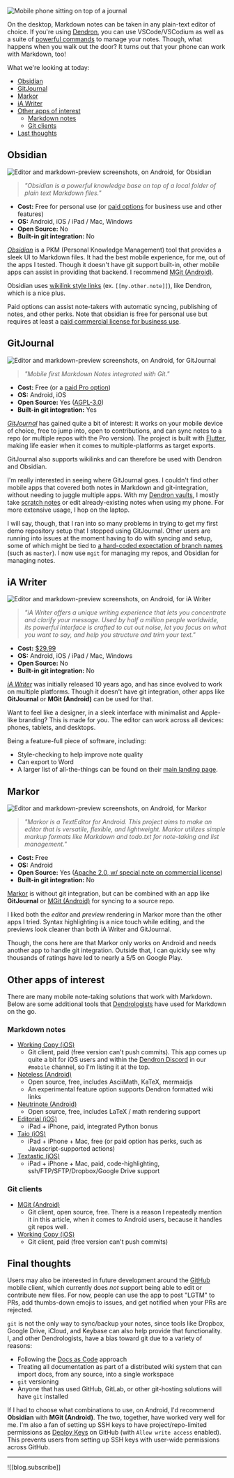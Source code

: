 
![Mobile phone sitting on top of a journal](https://org-dendron-public-assets.s3.amazonaws.com/images/blog-mobile-editor-header.png)

On the desktop, Markdown notes can be taken in any plain-text editor of choice. If you're using [Dendron](https://www.dendron.so/), you can use VSCode/VSCodium as well as a suite of [powerful commands](https://wiki.dendron.so/notes/eea2b078-1acc-4071-a14e-18299fc28f47.html) to manage your notes. Though, what happens when you walk out the door? It turns out that your phone can work with Markdown, too!

What we're looking at today:

- [Obsidian](#obsidian)
- [GitJournal](#gitjournal)
- [Markor](#markor)
- [iA Writer](#ia-writer)
- [Other apps of interest](#other-apps-of-interest)
  - [Markdown notes](#markdown-notes)
  - [Git clients](#git-clients)
- [Last thoughts](#final-thoughts)

## Obsidian

![Editor and markdown-preview screenshots, on Android, for Obsidian](https://org-dendron-public-assets.s3.amazonaws.com/images/blog-obsidian-screenshots.png)

> _"Obsidian is a powerful knowledge base on top of a local folder of plain text Markdown files."_

- **Cost:** Free for personal use (or [paid options](https://obsidian.md/pricing) for business use and other features)
- **OS:** Android, iOS / iPad / Mac, Windows
- **Open Source:** No
- **Built-in git integration:** No

_[Obsidian](https://obsidian.md/mobile)_ is a PKM (Personal Knowledge Management) tool that provides a sleek UI to Markdown files. It had the best mobile experience, for me, out of the apps I tested. Though it doesn't have git support built-in, other mobile apps can assist in providing that backend. I recommend [MGit (Android)](https://manichord.com/projects/mgit.html).

Obsidian uses [wikilink style links](https://wiki.dendron.so/notes/9MZBqhrijEM4QpZRa5t08/) (ex. `[[my.other.note]]`), like Dendron, which is a nice plus.

Paid options can assist note-takers with automatic syncing, publishing of notes, and other perks. Note that obsidian is free for personal use but requires at least a [paid commercial license for business use](https://help.obsidian.md/Licenses+%26+add-on+services/Commercial+license).

## GitJournal

![Editor and markdown-preview screenshots, on Android, for GitJournal](https://org-dendron-public-assets.s3.amazonaws.com/images/blog-gitjournal-screenshots.png)

> _"Mobile first Markdown Notes integrated with Git."_

- **Cost:** Free (or a [paid Pro option](https://gitjournal.io/pricing/))
- **OS:** Android, iOS
- **Open Source:** Yes ([AGPL-3.0](https://github.com/GitJournal/GitJournal/blob/master/LICENSE))
- **Built-in git integration:** Yes

_[GitJournal](https://gitjournal.io/)_ has gained quite a bit of interest: it works on your mobile device of choice, free to jump into, open to contributions, and can sync notes to a repo (or multiple repos with the Pro version). The project is built with [Flutter](https://flutter.dev/), making life easier when it comes to multiple-platforms as target exports.

GitJournal also supports wikilinks and can therefore be used with Dendron and Obsidian.

I'm really interested in seeing where GitJournal goes. I couldn't find other mobile apps that covered both notes in Markdown and git-integration, without needing to juggle multiple apps. With my [Dendron vaults](https://wiki.dendron.so/notes/6682fca0-65ed-402c-8634-94cd51463cc4.html), I mostly take [scratch notes](https://wiki.dendron.so/notes/5c213aa6-e4ba-49e8-85c5-1bdcb33ce202.html#scratch-note) or edit already-existing notes when using my phone. For more extensive usage, I hop on the laptop.

I will say, though, that I ran into so many problems in trying to get my first demo repository setup that I stopped using GitJournal. Other users are running into issues at the moment having to do with syncing and setup, some of which might be tied to [a hard-coded expectation of branch names](https://github.com/GitJournal/GitJournal/issues/546) (such as `master`). I now use `mgit` for managing my repos, and Obsidian for managing notes.

## iA Writer

![Editor and markdown-preview screenshots, on Android, for iA Writer](https://org-dendron-public-assets.s3.amazonaws.com/images/blog-iawriter-screenshots.png)

> _"iA Writer offers a unique writing experience that lets you concentrate and clarify your message. Used by half a million people worldwide, its powerful interface is crafted to cut out noise, let you focus on what you want to say, and help you structure and trim your text."_

- **Cost:** [$29.99](https://ia.net/downloads#apps)
- **OS:** Android, iOS / iPad / Mac, Windows
- **Open Source:** No
- **Built-in git integration:** No

_[iA Writer](https://ia.net/writer)_ was initially released 10 years ago, and has since evolved to work on multiple platforms. Though it doesn't have git integration, other apps like **GitJournal** or **MGit (Android)** can be used for that.

Want to feel like a designer, in a sleek interface with minimalist and Apple-like branding? This is made for you. The editor can work across all devices: phones, tablets, and desktops.

Being a feature-full piece of software, including:

- Style-checking to help improve note quality
- Can export to Word
- A larger list of all-the-things can be found on their [main landing page](https://ia.net/writer).

## Markor

![Editor and markdown-preview screenshots, on Android, for Markor](https://org-dendron-public-assets.s3.amazonaws.com/images/blog-markor-screenshots.png)

> _"Markor is a TextEditor for Android. This project aims to make an editor that is versatile, flexible, and lightweight. Markor utilizes simple markup formats like Markdown and todo.txt for note-taking and list management."_

- **Cost:** Free
- **OS:** Android
- **Open Source:** Yes ([Apache 2.0, w/ special note on commercial license](https://github.com/gsantner/markor/blob/master/LICENSE.txt))
- **Built-in git integration:** No

[Markor](https://gsantner.net/project/markor.html) is without git integration, but can be combined with an app like **GitJournal** or [MGit (Android)](https://manichord.com/projects/mgit.html) for syncing to a source repo.

I liked both the _editor_ and _preview_ rendering in Markor more than the other apps I tried. Syntax highlighting is a nice touch while editing, and the previews look cleaner than both iA Writer and GitJournal.

Though, the cons here are that Markor only works on Android and needs another app to handle git integration. Outside that, I can quickly see why thousands of ratings have led to nearly a 5/5 on Google Play.

## Other apps of interest

There are many mobile note-taking solutions that work with Markdown. Below are some additional tools that [Dendrologists](https://wiki.dendron.so/notes/7c00d606-7b75-4d28-b563-d75f33f8e0d7.html#dendrologist) have used for Markdown on the go.

### Markdown notes

- [Working Copy (iOS)](https://workingcopyapp.com/)
  - Git client, paid (free version can't push commits). This app comes up quite a bit for iOS users and within the [Dendron Discord](https://discord.com/invite/xrKTUStHNZ) in our `#mobile` channel, so I'm listing it at the top.
- [Noteless (Android)](https://github.com/redsolver/noteless)
  - Open source, free, includes AsciiMath, KaTeX, mermaidjs
  - An experimental feature option supports Dendron formatted wiki links
- [Neutrinote (Android)](https://appml.github.io/nano/)
  - Open source, free, includes LaTeX / math rendering support
- [Editorial (iOS)](https://omz-software.com/editorial/)
  - iPad + iPhone, paid, integrated Python bonus
- [Taio (iOS)](https://taio.app/)
  - iPad + iPhone + Mac, free (or paid option has perks, such as Javascript-supported actions)
- [Textastic (iOS)](https://www.textasticapp.com/)
  - iPad + iPhone + Mac, paid, code-highlighting, ssh/FTP/SFTP/Dropbox/Google Drive support

### Git clients

- [MGit (Android)](https://manichord.com/projects/mgit.html)
  - Git client, open source, free. There is a reason I repeatedly mention it in this article, when it comes to Android users, because it handles git repos well.
- [Working Copy (iOS)](https://workingcopyapp.com/)
  - Git client, paid (free version can't push commits)

## Final thoughts

Users may also be interested in future development around the [GitHub](https://github.com/mobile/) mobile client, which currently does _not_ support being able to edit or contribute new files. For now, people can use the app to post "LGTM" to PRs, add thumbs-down emojis to issues, and get notified when your PRs are rejected.

`git` is not the only way to sync/backup your notes, since tools like Dropbox, Google Drive, iCloud, and Keybase can also help provide that functionality. I, and other Dendrologists, have a bias toward git due to a variety of reasons:

- Following the [Docs as Code](https://www.writethedocs.org/guide/docs-as-code/) approach
- Treating all documentation as part of a distributed wiki system that can import docs, from any source, into a single workspace
- `git` versioning
- Anyone that has used GitHub, GitLab, or other git-hosting solutions will have `git` installed

If I had to choose what combinations to use, on Android, I'd recommend **Obsidian** with **MGit (Android)**. The two, together, have worked very well for me. I'm also a fan of setting up SSH keys to have project/repo-limited permissions as [Deploy Keys](https://docs.github.com/en/developers/overview/managing-deploy-keys#deploy-keys) on GitHub (with `Allow write access` enabled). This prevents users from setting up SSH keys with user-wide permissions across GitHub.

---

![[blog.subscribe]]